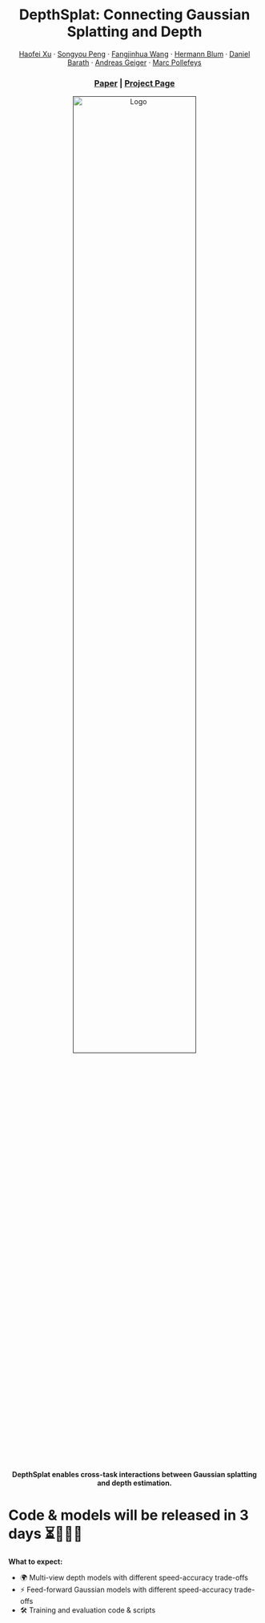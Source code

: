 <p align="center">
  <h1 align="center">DepthSplat: Connecting Gaussian Splatting and Depth</h1>
  <p align="center">
    <a href="https://haofeixu.github.io/">Haofei Xu</a>
    ·
    <a href="https://pengsongyou.github.io/">Songyou Peng</a>
    ·
    <a href="https://fangjinhuawang.github.io/">Fangjinhua Wang</a>
    ·
    <a href="https://hermannblum.net/">Hermann Blum</a>
    ·
    <a href="https://scholar.google.com/citations?user=U9-D8DYAAAAJ">Daniel Barath</a>
    ·
    <a href="http://www.cvlibs.net/">Andreas Geiger</a>
    ·
    <a href="https://people.inf.ethz.ch/marc.pollefeys/">Marc Pollefeys</a>
  </p>
  <h3 align="center"><a href="https://arxiv.org/abs/2410.xxxxx">Paper</a> | <a href="https://haofeixu.github.io/depthsplat/">Project Page</a> </h3>
  <div align="center"></div>
</p>
<p align="center">
  <a href="">
    <img src="https://haofeixu.github.io/depthsplat/assets/teaser.png" alt="Logo" width="70%">
  </a>
</p>


<p align="center">
<strong>DepthSplat enables cross-task interactions between Gaussian splatting and depth estimation.</strong>
</p>



# Code & models will be released in 3 days ⏳🤖🍿🚀

**What to expect:**

- 🌍 Multi-view depth models with different speed-accuracy trade-offs
- ⚡ Feed-forward Gaussian models with different speed-accuracy trade-offs
- 🛠️ Training and evaluation code & scripts

